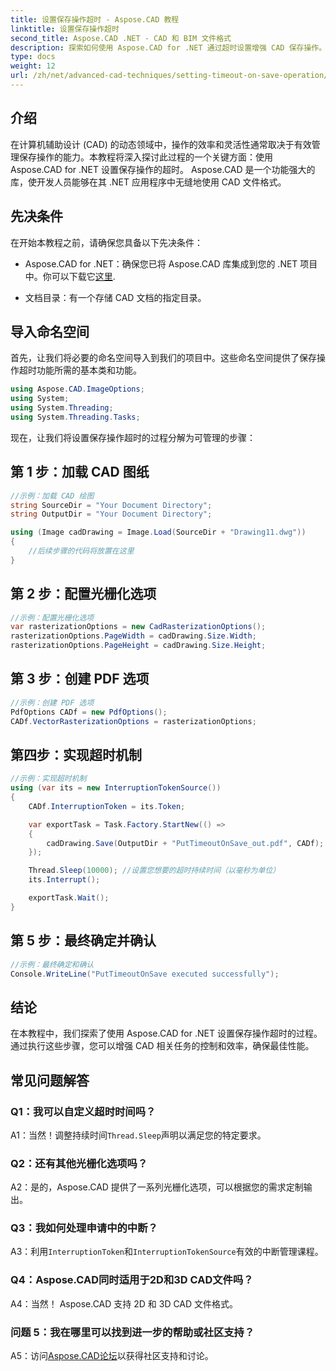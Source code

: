 ```yaml
---
title: 设置保存操作超时 - Aspose.CAD 教程
linktitle: 设置保存操作超时
second_title: Aspose.CAD .NET - CAD 和 BIM 文件格式
description: 探索如何使用 Aspose.CAD for .NET 通过超时设置增强 CAD 保存操作。提高 .NET 应用程序的效率和控制力。
type: docs
weight: 12
url: /zh/net/advanced-cad-techniques/setting-timeout-on-save-operation/
---
```

## 介绍

在计算机辅助设计 (CAD) 的动态领域中，操作的效率和灵活性通常取决于有效管理保存操作的能力。本教程将深入探讨此过程的一个关键方面：使用 Aspose.CAD for .NET 设置保存操作的超时。 Aspose.CAD 是一个功能强大的库，使开发人员能够在其 .NET 应用程序中无缝地使用 CAD 文件格式。

## 先决条件

在开始本教程之前，请确保您具备以下先决条件：

- Aspose.CAD for .NET：确保您已将 Aspose.CAD 库集成到您的 .NET 项目中。你可以下载它[这里](https://releases.aspose.com/cad/net/).

- 文档目录：有一个存储 CAD 文档的指定目录。

## 导入命名空间

首先，让我们将必要的命名空间导入到我们的项目中。这些命名空间提供了保存操作超时功能所需的基本类和功能。

```csharp
using Aspose.CAD.ImageOptions;
using System;
using System.Threading;
using System.Threading.Tasks;
```

现在，让我们将设置保存操作超时的过程分解为可管理的步骤：

## 第 1 步：加载 CAD 图纸

```csharp
//示例：加载 CAD 绘图
string SourceDir = "Your Document Directory";
string OutputDir = "Your Document Directory";

using (Image cadDrawing = Image.Load(SourceDir + "Drawing11.dwg"))
{
    //后续步骤的代码将放置在这里
}
```

## 第 2 步：配置光栅化选项

```csharp
//示例：配置光栅化选项
var rasterizationOptions = new CadRasterizationOptions();
rasterizationOptions.PageWidth = cadDrawing.Size.Width;
rasterizationOptions.PageHeight = cadDrawing.Size.Height;
```

## 第 3 步：创建 PDF 选项

```csharp
//示例：创建 PDF 选项
PdfOptions CADf = new PdfOptions();
CADf.VectorRasterizationOptions = rasterizationOptions;
```

## 第四步：实现超时机制

```csharp
//示例：实现超时机制
using (var its = new InterruptionTokenSource())
{
    CADf.InterruptionToken = its.Token;

    var exportTask = Task.Factory.StartNew(() =>
    {
        cadDrawing.Save(OutputDir + "PutTimeoutOnSave_out.pdf", CADf);
    });

    Thread.Sleep(10000); //设置您想要的超时持续时间（以毫秒为单位）
    its.Interrupt();

    exportTask.Wait();
}
```

## 第 5 步：最终确定并确认

```csharp
//示例：最终确定和确认
Console.WriteLine("PutTimeoutOnSave executed successfully");
```

## 结论

在本教程中，我们探索了使用 Aspose.CAD for .NET 设置保存操作超时的过程。通过执行这些步骤，您可以增强 CAD 相关任务的控制和效率，确保最佳性能。

## 常见问题解答

### Q1：我可以自定义超时时间吗？

 A1：当然！调整持续时间`Thread.Sleep`声明以满足您的特定要求。

### Q2：还有其他光栅化选项吗？

A2：是的，Aspose.CAD 提供了一系列光栅化选项，可以根据您的需求定制输出。

### Q3：我如何处理申请中的中断？

 A3：利用`InterruptionToken`和`InterruptionTokenSource`有效的中断管理课程。

### Q4：Aspose.CAD同时适用于2D和3D CAD文件吗？

A4：当然！ Aspose.CAD 支持 2D 和 3D CAD 文件格式。

### 问题 5：我在哪里可以找到进一步的帮助或社区支持？

 A5：访问[Aspose.CAD论坛](https://forum.aspose.com/c/cad/19)以获得社区支持和讨论。